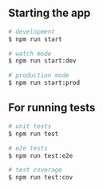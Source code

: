 
## Starting the app

```bash
# development
$ npm run start

# watch mode
$ npm run start:dev

# production mode
$ npm run start:prod
```
  
## For running tests

```bash
# unit tests
$ npm run test

# e2e tests
$ npm run test:e2e

# test coverage
$ npm run test:cov
```
